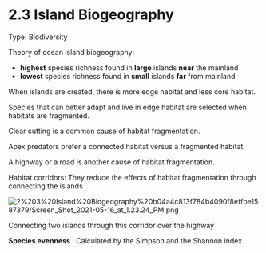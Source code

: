 # 2.3 Island Biogeography

Type: Biodiversity

Theory of ocean island biogeography:

- **highest** species richness found in **large** islands **near** the mainland
- **lowest** species richness found in **small** islands **far** from mainland

When islands are created, there is more edge habitat and less core habitat. 

Species that can better adapt and live in edge habitat are selected when habitats are fragmented.

Clear cutting is a common cause of habitat fragmentation.

Apex predators prefer a connected habitat versus a fragmented habitat.

A highway or a road is another cause of habitat fragmentation.

Habitat corridors: They reduce the effects of habitat fragmentation through connecting the islands

![2%203%20Island%20Biogeography%20b04a4c813f784b4090f8effbe1587379/Screen_Shot_2021-05-16_at_1.23.24_PM.png](Screen_Shot_2021-05-16_at_1.23.24_PM.png)

Connecting two islands through this corridor over the highway

**Species evenness** : Calculated by the Simpson and the Shannon index